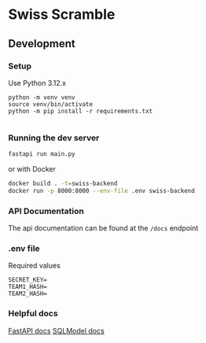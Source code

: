 # Swiss Scramble

## Development

### Setup

Use Python 3.12.x

```
python -m venv venv
source venv/bin/activate
python -m pip install -r requirements.txt
```

```

```

### Running the dev server

```bash
fastapi run main.py
```

or with Docker

```bash
docker build . -t=swiss-backend
docker run -p 8000:8000 --env-file .env swiss-backend
```

### API Documentation

The api documentation can be found at the `/docs` endpoint

### .env file

Required values

```
SECRET_KEY=
TEAM1_HASH=
TEAM2_HASH=
```

### Helpful docs

[FastAPI docs](https://fastapi.tiangolo.com/)
[SQLModel docs](https://sqlmodel.tiangolo.com/)
